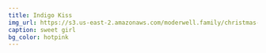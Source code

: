```yaml
---
title: Indigo Kiss
img_url: https://s3.us-east-2.amazonaws.com/moderwell.family/christmas-2018/indi-kiss.jpg
caption: sweet girl
bg_color: hotpink
---
```

